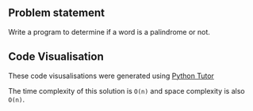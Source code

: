 ## Problem statement
Write a program to determine if a word is a palindrome or not.

## Code Visualisation
These code visusalisations were generated using [Python Tutor](https://pythontutor.com/visualize.html#mode=display)


The time complexity of this solution is `O(n)` and space complexity is also  `O(n)`.



